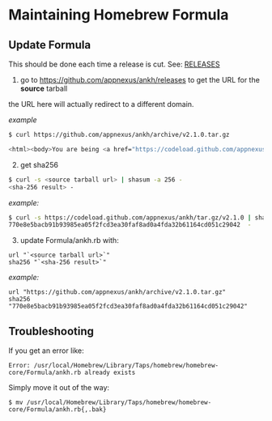 # Maintaining Homebrew Formula

## Update Formula

This should be done each time a release is cut. See: [RELEASES](../RELEASES.md)

1. go to https://github.com/appnexus/ankh/releases to get the URL for the **source** tarball

the URL here will actually redirect to a different domain.

*example*

```sh
$ curl https://github.com/appnexus/ankh/archive/v2.1.0.tar.gz

<html><body>You are being <a href="https://codeload.github.com/appnexus/ankh/tar.gz/v2.1.0">redirected</a>.</body></html>
```

2. get sha256

```sh
$ curl -s <source tarball url> | shasum -a 256 -
<sha-256 result> -
```

*example:*

```sh
$ curl -s https://codeload.github.com/appnexus/ankh/tar.gz/v2.1.0 | shasum -a 256 -
770e8e5bacb91b93985ea05f2fcd3ea30faf8ad0a4fda32b61164cd051c29042  -
```

3. update Formula/ankh.rb with:

```
url "`<source tarball url>`"
sha256 "`<sha-256 result>`"
```

*example:*

```
url "https://github.com/appnexus/ankh/archive/v2.1.0.tar.gz"
sha256 "770e8e5bacb91b93985ea05f2fcd3ea30faf8ad0a4fda32b61164cd051c29042"
```

## Troubleshooting

If you get an error like:

```
Error: /usr/local/Homebrew/Library/Taps/homebrew/homebrew-core/Formula/ankh.rb already exists
```

Simply move it out of the way:

```
$ mv /usr/local/Homebrew/Library/Taps/homebrew/homebrew-core/Formula/ankh.rb{,.bak}
```
